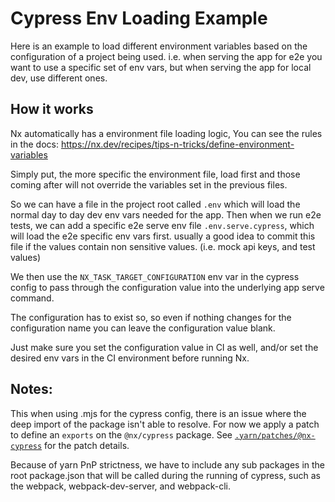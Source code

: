 # Cypress Env Loading Example

Here is an example to load different environment variables based on the configuration of a project being used.
i.e. when serving the app for e2e you want to use a specific set of env vars, but when serving the app for local dev, use different ones.

## How it works

Nx automatically has a environment file loading logic, You can see the rules in the docs: https://nx.dev/recipes/tips-n-tricks/define-environment-variables

Simply put, the more specific the environment file, load first and those coming after will not override the variables set in the previous files.

So we can have a file in the project root called `.env` which will load the normal day to day dev env vars needed for the app.
Then when we run e2e tests, we can add a specific e2e serve env file `.env.serve.cypress`, which will load the e2e specific env vars first. usually a good idea to commit this file if the values contain non sensitive values. (i.e. mock api keys, and test values)

We then use the `NX_TASK_TARGET_CONFIGURATION` env var in the cypress config to pass through the configuration value into the underlying app serve command.

The configuration has to exist so, so even if nothing changes for the configuration name you can leave the configuration value blank.

Just make sure you set the configuration value in CI as well, and/or set the desired env vars in the CI environment before running Nx.

## Notes:

This when using .mjs for the cypress config, there is an issue where the deep import of the package isn't able to resolve. For now we apply a patch to define an `exports` on the `@nx/cypress` package. See [`.yarn/patches/@nx-cypress`](.yarn/patches/@nx-cypress-npm-20.1.2-383fe671e4.patch) for the patch details.

Because of yarn PnP strictness, we have to include any sub packages in the root package.json that will be called during the running of cypress, such as the webpack, webpack-dev-server, and webpack-cli.
